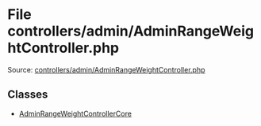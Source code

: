 File controllers/admin/AdminRangeWeightController.php
=========

Source: [controllers/admin/AdminRangeWeightController.php](https://github.com/PrestaShop/PrestaShop/blob/1.6.1.0/controllers/admin/AdminRangeWeightController.php)


Classes
-------

* [AdminRangeWeightControllerCore](class.AdminRangeWeightControllerCore.md)

